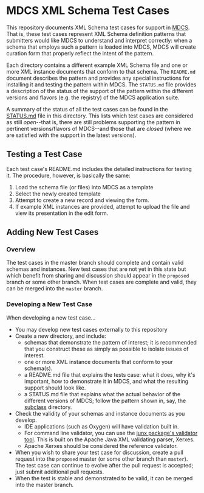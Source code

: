 # MDCS XML Schema Test Cases

This repository documents XML Schema test cases for support in
[MDCS](https://github.com/usnistgov/MDCS).  That is, these test cases
represent XML Schema definition patterns that submitters would like
MDCS to understand and interpret correctly: when a schema that employs
such a pattern is loaded into MDCS, MDCS will create curation form
that properly reflect the intent of the pattern.

Each directory contains a different example XML Schema file and one or
more XML instance documents that conform to that schema.  The
`README.md` document describes the pattern and provides any special
instructions for installing it and testing the pattern within MDCS.
The `STATUS.md` file provides a description of the status of the
support of the pattern within the different versions and flavors
(e.g. the registry) of the MDCS application suite.

A summary of the status of all the test cases can be found in the
[STATUS.md](STATUS.md) file in this directory.  This lists which test
cases are considered as still _open_--that is, there are still problems
supporting the pattern in pertinent versions/flavors of MDCS--and
those that are _closed_ (where we are satisfied with the support in the
latest versions).

## Testing a Test Case

Each test case's README.md includes the detailed instructions for
testing it.  The procedure, however, is basically the same:

1. Load the schema file (or files) into MDCS as a template
2. Select the newly created template
3. Attempt to create a new record and viewing the form.
4. If example XML instances are provided, attempt to upload the file
   and view its presentation in the edit form.

## Adding New Test Cases

### Overview

The test cases in the master branch should complete and contain valid
schemas and instances.  New test cases that are not yet in this state
but which benefit from sharing and discussion should appear in the
`proposed` branch or some other branch.  When test cases are complete
and valid, they can be merged into the `master` branch.

### Developing a New Test Case

When developing a new test case...
* You may develop new test cases externally to this repository
* Create a new directory, and include:
  * schemas that demonstrate the pattern of interest; it is
    recommended that you construct these as simply as possible to
    isolate issues of interest.
  * one or more XML instance documents that conform to your schema(s).
  * a README.md file that explains the tests case: what it does, why
    it's important, how to demonstrate it in MDCS, and what the
    resulting support should look like.
  * a STATUS.md file that explains what the actual behavior of the
    different versions of MDCS; follow the pattern shown in, say, the
    [subclass](subclass/STATUS.md) directory.
* Check the validity of your schemas and instance documents as you
  develop.
  * IDE applications (such as Oxygen) will have validation built in.
  * For command line validator, you can use the [junx package's
    validator tool](https://github.com/RayPlante/junx).  This is built
    on the Apache Java XML validating parser, Xerxes. 
  * Apache Xerxes should be considered the reference validator.
* When you wish to share your test case for discussion, create a pull
  request into the `proposed` master (or some other branch than
  `master`).  The test case can continue to evolve after the pull
  request is accepted; just submit additional pull requests.
* When the test is stable and demonstrated to be valid, it can be
  merged into the master branch.  

